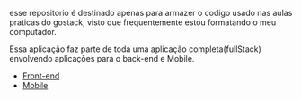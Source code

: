 esse repositorio é destinado apenas para armazer o codigo usado nas aulas praticas do gostack, visto que frequentemente estou formatando o meu computador.

Essa aplicação faz parte de toda uma aplicação completa(fullStack) envolvendo aplicações para o back-end e Mobile.
  - [Front-end](https://github.com/MarquisAlexander/goBarber-web)
  - [Mobile]()